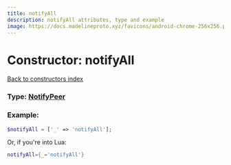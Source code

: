 ```yaml
---
title: notifyAll
description: notifyAll attributes, type and example
image: https://docs.madelineproto.xyz/favicons/android-chrome-256x256.png
---
```

# Constructor: notifyAll  
[Back to constructors index](index.md)






### Type: [NotifyPeer](../types/NotifyPeer.md)


### Example:

```php
$notifyAll = ['_' => 'notifyAll'];
```  


Or, if you're into Lua:

```lua
notifyAll={_='notifyAll'}

```


